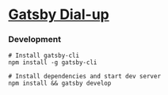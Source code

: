 # [Gatsby Dial-up](https://gatsbydialup.com)

### Development

```
# Install gatsby-cli
npm install -g gatsby-cli

# Install dependencies and start dev server
npm install && gatsby develop
```
